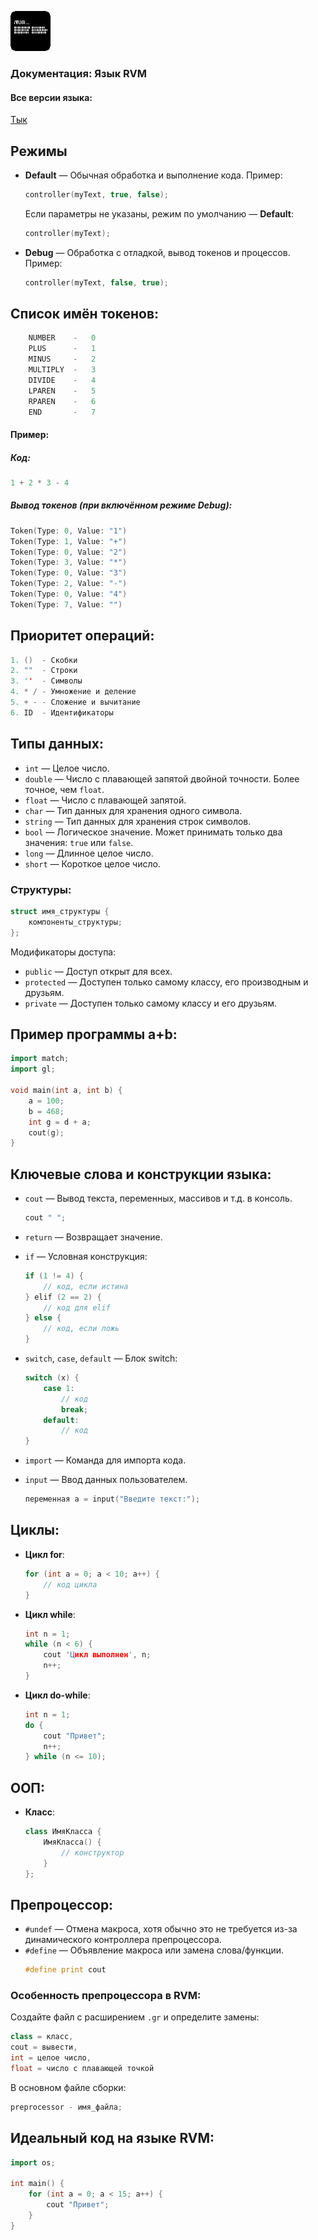 ![Текст с описанием картинки](/icon/icons64.png)
### Документация: Язык RVM

#### Все версии языка:
[Тык](https://github.com/YaroslavlPe1/archive)

## Режимы

- **Default** — Обычная обработка и выполнение кода.
  Пример:
  ```cpp
  controller(myText, true, false);
  ```
  Если параметры не указаны, режим по умолчанию — **Default**:
  ```cpp
  controller(myText);
  ```

- **Debug** — Обработка с отладкой, вывод токенов и процессов.
  Пример:
  ```cpp
  controller(myText, false, true);
  ```

## Список имён токенов:
```cpp
    NUMBER    -   0
    PLUS      -   1
    MINUS     -   2
    MULTIPLY  -   3
    DIVIDE    -   4
    LPAREN    -   5
    RPAREN    -   6
    END       -   7
```

#### Пример:
##### Код:
```cpp
1 + 2 * 3 - 4
```

##### Вывод токенов (при включённом режиме Debug):
```cpp
Token(Type: 0, Value: "1")
Token(Type: 1, Value: "+")
Token(Type: 0, Value: "2")
Token(Type: 3, Value: "*")
Token(Type: 0, Value: "3")
Token(Type: 2, Value: "-")
Token(Type: 0, Value: "4")
Token(Type: 7, Value: "")
```

## Приоритет операций:
```cpp
1. ()  - Скобки
2. ""  - Строки
3. ''  - Символы
4. * / - Умножение и деление
5. + - - Сложение и вычитание
6. ID  - Идентификаторы
```

## Типы данных:
- `int` — Целое число.
- `double` — Число с плавающей запятой двойной точности. Более точное, чем `float`.
- `float` — Число с плавающей запятой.
- `char` — Тип данных для хранения одного символа.
- `string` — Тип данных для хранения строк символов.
- `bool` — Логическое значение. Может принимать только два значения: `true` или `false`.
- `long` — Длинное целое число.
- `short` — Короткое целое число.

### Структуры:
```cpp
struct имя_структуры {
    компоненты_структуры;
};
```

Модификаторы доступа:
- `public` — Доступ открыт для всех.
- `protected` — Доступен только самому классу, его производным и друзьям.
- `private` — Доступен только самому классу и его друзьям.

## Пример программы a+b:
```cpp
import match;
import gl;

void main(int a, int b) {
    a = 100;
    b = 468;
    int g = d + a;
    cout(g);
}
```

## Ключевые слова и конструкции языка:
- `cout` — Вывод текста, переменных, массивов и т.д. в консоль.
  ```cpp
  cout " ";
  ```

- `return` — Возвращает значение.

- `if` — Условная конструкция:
  ```cpp
  if (1 != 4) {
      // код, если истина
  } elif (2 == 2) {
      // код для elif
  } else {
      // код, если ложь
  }
  ```

- `switch`, `case`, `default` — Блок switch:
  ```cpp
  switch (x) {
      case 1:
          // код
          break;
      default:
          // код
  }
  ```

- `import` — Команда для импорта кода.

- `input` — Ввод данных пользователем.
  ```cpp
  переменная a = input("Введите текст:");
  ```

## Циклы:
- **Цикл for**:
  ```cpp
  for (int a = 0; a < 10; a++) {
      // код цикла
  }
  ```

- **Цикл while**:
  ```cpp
  int n = 1;
  while (n < 6) {
      cout 'Цикл выполнен', n;
      n++;
  }
  ```

- **Цикл do-while**:
  ```cpp
  int n = 1;
  do {
      cout "Привет";
      n++;
  } while (n <= 10);
  ```

## ООП:
- **Класс**:
  ```cpp
  class ИмяКласса {
      ИмяКласса() {
          // конструктор
      }
  };
  ```

## Препроцессор:
- `#undef` — Отмена макроса, хотя обычно это не требуется из-за динамического контроллера препроцессора.
- `#define` — Объявление макроса или замена слова/функции.
  ```cpp
  #define print cout
  ```

### Особенность препроцессора в RVM:
Создайте файл с расширением `.gr` и определите замены:
```cpp
class = класс,
cout = вывести,
int = целое число,
float = число с плавающей точкой
```

В основном файле сборки:
```cpp
preprocessor - имя_файла;
```

## Идеальный код на языке RVM:
```cpp
import os;

int main() {
    for (int a = 0; a < 15; a++) {
        cout "Привет";
    }
}
```
